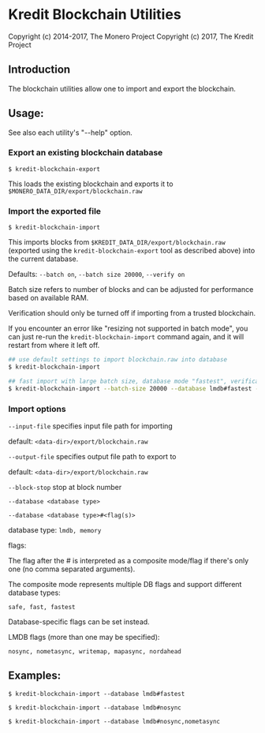 # Kredit Blockchain Utilities

Copyright (c) 2014-2017, The Monero Project
Copyright (c) 2017, The Kredit Project

## Introduction

The blockchain utilities allow one to import and export the blockchain.

## Usage:

See also each utility's "--help" option.

### Export an existing blockchain database

`$ kredit-blockchain-export`

This loads the existing blockchain and exports it to `$MONERO_DATA_DIR/export/blockchain.raw`

### Import the exported file

`$ kredit-blockchain-import`

This imports blocks from `$KREDIT_DATA_DIR/export/blockchain.raw` (exported using the
`kredit-blockchain-export` tool as described above) into the current database.

Defaults: `--batch on`, `--batch size 20000`, `--verify on`

Batch size refers to number of blocks and can be adjusted for performance based on available RAM.

Verification should only be turned off if importing from a trusted blockchain.

If you encounter an error like "resizing not supported in batch mode", you can just re-run
the `kredit-blockchain-import` command again, and it will restart from where it left off.

```bash
## use default settings to import blockchain.raw into database
$ kredit-blockchain-import

## fast import with large batch size, database mode "fastest", verification off
$ kredit-blockchain-import --batch-size 20000 --database lmdb#fastest --verify off

```

### Import options

`--input-file`
specifies input file path for importing

default: `<data-dir>/export/blockchain.raw`

`--output-file`
specifies output file path to export to

default: `<data-dir>/export/blockchain.raw`

`--block-stop`
stop at block number

`--database <database type>`

`--database <database type>#<flag(s)>`

database type: `lmdb, memory`

flags:

The flag after the # is interpreted as a composite mode/flag if there's only
one (no comma separated arguments).

The composite mode represents multiple DB flags and support different database types:

`safe, fast, fastest`

Database-specific flags can be set instead.

LMDB flags (more than one may be specified):

`nosync, nometasync, writemap, mapasync, nordahead`

## Examples:

```
$ kredit-blockchain-import --database lmdb#fastest

$ kredit-blockchain-import --database lmdb#nosync

$ kredit-blockchain-import --database lmdb#nosync,nometasync
```
